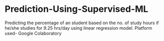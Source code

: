 # Prediction-Using-Supervised-ML
Predicting the percentage of an student based on the no. of study hours if he/she studies for 9.25 hrs/day using linear regression model.
Platform used- Google Colaboratory

